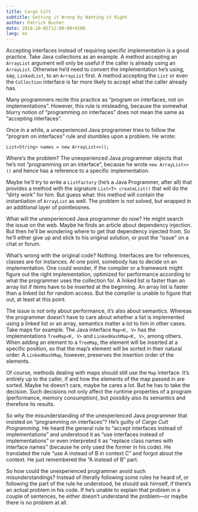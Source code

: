 ```yaml
---
title: Cargo Cult
subtitle: Getting it Wrong by Wanting it Right
author: Patrick Bucher
date: 2018-10-05T12:00:00+0100
lang: en
---
```


Accepting interfaces instead of requiring specific implementation is a good
practice. Take Java collections as an example. A method accepting an `ArrayList`
argument will only be useful if the caller is already using an `ArrayList`.
Otherwise he’d need to convert the implementation he’s using, say, `LinkedList`,
to an `ArrayList` first. A method accepting the `List` or even the `Collection`
interface is far more likely to accept what the caller already has.

Many programmers recite this practice as “program on interfaces, not on
implementations”. However, this rule is misleading, because the somewhat blurry
notion of “programming on interfaces” does not mean the same as “accepting
interfaces”.

Once in a while, a unexperienced Java programmer tries to follow the “program
on interfaces” rule and stumbles upon a problem. He wrote:

    List<String> names = new ArrayList<>();

Where’s the problem? The unexperienced Java programmer objects that he’s not
“programming on an interface”, because he wrote `new ArrayList<>()` and hence
has a reference to a specific implementation.

Maybe he’ll try to write a `ListFactory` (he’s a Java Programmer, after all)
that provides a method with the signature `List<T> createList()` that will do
the “dirty work” for him.  But guess what: this method will contain the
instantiation of `ArrayList` as well. The problem is not solved, but wrapped in
an additional layer of pointlessnes.

What will the unexperienced Java programmer do now? He might search the issue
on the web. Maybe he finds an article about dependency injection.  But then
he’ll be wondering where to get that dependency injected from. So he’ll either
give up and stick to his original solution, or post the “issue” on a chat or
forum.

What’s wrong with the original code? Nothing. Interfaces are for references,
classes are for instances. At one point, somebody has to decide on an
implementation. One could wonder, if the compiler or a framework might figure
out the right implementation, optimized for performance according to what the
programmer uses the collection for. A linked list is faster than an array list
if items have to be inserted at the beginning. An array list is faster than a
linked list for random access. But the compiler is unable to figure that out,
at least at this point.

The issue is not only about performance, it’s also about semantics. Whereas the
programmer doesn’t have to care about whether a list is implemented using a
linked list or an array, semantics matter a lot to him in other cases. Take
maps for example. The Java interface `Map<K, V>` has the implementations
`TreeMap<K, V>` and `LinkedHashMap<K, V>`, among others.  When adding an
element to a `TreeMap`, the element will be inserted at a specific position, so
that the map’s element will be sorted in their natural order. A
`LinkedHashMap`, however, preserves the insertion order of the elements.

Of course, methods dealing with maps should still use the `Map` interface. It’s
entirely up to the caller, if and how the elements of the map passed in are
sorted. Maybe he doesn’t care, maybe he cares a lot. But he has to take the
decision. Such decisions not only affect the runtime properties of a program
(performance, memory consumption), but possibly also its semantics and
therefore its results.

So why the misunderstanding of the unexperienced Java programmer that insisted
on “programming on interfaces”? He’s guilty of _Cargo Cult Programming_. He
heard the general rule to “accept interfaces instead of implementations” and
understood it as “use interfaces instead of implementations” or even
interpreted it as “replace class names with interface names” (because he only
used the former in his code). He translated the rule “use A instead of B in
context C” and forgot about the context. He just remembered the “A instead of
B” part.

So how could the unexperienced programmer avoid such misunderstandings? Instead
of literally following some rules he heard of, or following the part of the
rule he understood, he should ask himself, if there’s an actual problem in his
code. If he’s unable to explain that problem in a couple of sentences, he
either doesn’t understand the problem―or maybe there is no problem at all.
